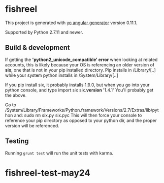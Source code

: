 # fishreel

This project is generated with [yo angular generator](https://github.com/yeoman/generator-angular)
version 0.11.1.

Supported by Python 2.7.11 and newer. 

## Build & development

If getting the **'python2_unicode_compatible' error** when looking at related accounts, this is likely because your OS is referencing an older version of **six**, one that is not in your pip installed directory. Pip installs in /Library/[..] while your system python installs in /System/Library/[..]

If you pip install six, it probably installs 1.9.0, but when you go into your python console, and type 
import six
six.__version__
'1.4.1'
You'll probably get the above.

Go to /System/Library/Frameworks/Python.framework/Versions/2.7/Extras/lib/python and:
sudo rm six.py six.pyc 
This will then force your console to reference your pip directory as opposed to your python dir, and the proper version will be referenced.


## Testing

Running `grunt test` will run the unit tests with karma.
# fishreel-test-may24
